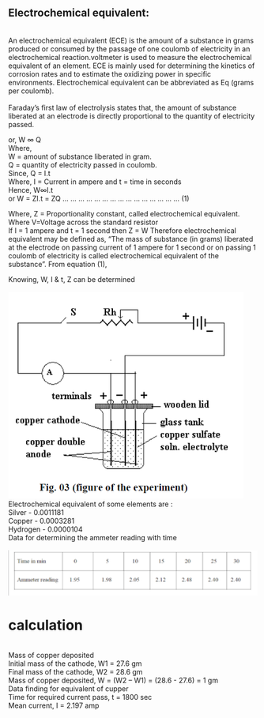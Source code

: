 <h2><b>Electrochemical equivalent:</b></h2><br>
An electrochemical equivalent (ECE) is the amount of a substance in grams produced or consumed by the passage of one coulomb of electricity in an electrochemical reaction.voltmeter is used to measure the electrochemical equivalent of an element. ECE is mainly used for determining the kinetics of corrosion rates and to estimate the oxidizing power in specific environments. Electrochemical equivalent can be abbreviated as Eq (grams per coulomb).<br><br>
Faraday’s first law of electrolysis states that, the amount of substance liberated at an electrode is directly proportional to the quantity of electricity passed.<br>

or, W ∞ Q
<br>
Where,<br>
W = amount of substance liberated in gram.<br>
Q = quantity of electricity passed in coulomb.
<br>
Since, Q = I.t
<br>
Where,
I = Current in ampere and
t = time in seconds
<br>
Hence, 
    W∞I.t<br> or W = ZI.t = ZQ … … … … … … … … … … … … … … … (1)<br>

Where, Z = Proportionality constant, called electrochemical equivalent.<br>
Where 
                V=Voltage across the standard resistor <br>
If I = 1 ampere and t = 1 second then Z = W Therefore electrochemical equivalent may be defined as, “The mass of substance (in grams) liberated at the electrode on passing current of 1 ampere for 1 second or on passing 1 coulomb of electricity is called electrochemical equivalent of the substance”.
From equation (1),

Knowing, W, I & t, Z can be determined<br>
<br>
<img src="images/ana2023-02-09 153046.png">
<br>
Electrochemical equivalent of some elements are :<br>
Silver    -	0.0011181<br>
Copper	  - 0.0003281<br>
Hydrogen	- 0.0000104
<br>
Data for determining the ammeter reading with time
<br><br>
<img src="images/table.png">


<h1>calculation</h1><br>
Mass of copper deposited <br>
Initial mass of the cathode, W1 = 27.6 gm<br>
Final mass of the cathode, W2 = 28.6 gm<br>
Mass of copper deposited, W = (W2 – W1) = (28.6 - 27.6) = 1 gm<br>
Data finding for equivalent of cupper<br>
Time for required current pass, t = 1800 sec<br>
Mean current, I = 2.197 amp
